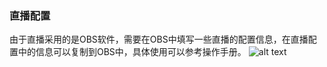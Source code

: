 ### 直播配置
由于直播采用的是OBS软件，需要在OBS中填写一些直播的配置信息，在直播配置中的信息可以复制到OBS中，具体使用可以参考操作手册。
![alt text](../help_picture/06_live11.png)